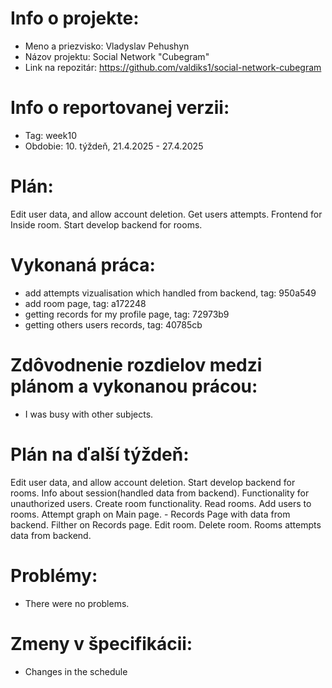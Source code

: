 # Info o projekte:
- Meno a priezvisko: Vladyslav Pehushyn 
- Názov projektu: Social Network "Cubegram"
- Link na repozitár:  https://github.com/valdiks1/social-network-cubegram

# Info o reportovanej verzii:  
- Tag: week10                        
- Obdobie: 10. týždeň, 21.4.2025 - 27.4.2025 

# Plán:
Edit user data, and allow account deletion. Get users attempts. Frontend for Inside room. Start develop backend for rooms. 

# Vykonaná práca:
- add attempts vizualisation which handled from backend, tag: 950a549
- add room page, tag: a172248
- getting records for my profile page, tag: 72973b9
- getting others users records, tag: 40785cb

# Zdôvodnenie rozdielov medzi plánom a vykonanou prácou:
- I was busy with other subjects.

# Plán na ďalší týždeň:
Edit user data, and allow account deletion. Start develop backend for rooms. Info about session(handled data from backend). Functionality for unauthorized users. Create room functionality. Read rooms. Add users to rooms. Attempt graph on Main page. - Records Page with data from backend. Filther on Records page. Edit room. Delete room. Rooms attempts data from backend.

# Problémy:
- There were no problems.

# Zmeny v špecifikácii:
- Changes in the schedule
 

